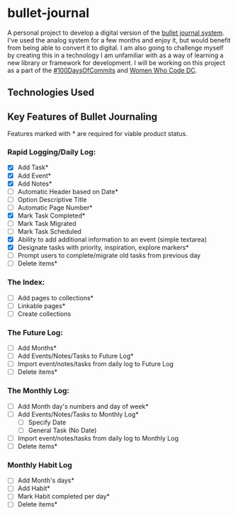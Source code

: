 # bullet-journal
A personal project to develop a digital version of the [bullet journal system](bulletjournal.com). I've used the analog system for a few months and enjoy it, but would benefit from being able to convert it to digital. I am also going to challenge myself by creating this in a technology I am unfamiliar with as a way of learning a new library or framework for development. I will be working on this project as a part of the [#100DaysOfCommits](https://medium.com/@WomenWhoCodeDC/100-days-of-commits-60af0abe8825#.nl8bdz2iz) and [Women Who Code DC](https://twitter.com/WomenWhoCodeDC).

## Technologies Used

## Key Features of Bullet Journaling
Features marked with * are required for viable product status.
### Rapid Logging/Daily Log:
- [x] Add Task*
- [x] Add Event*
- [x] Add Notes*
- [ ] Automatic Header based on Date*
- [ ] Option Descriptive Title
- [ ] Automatic Page Number*
- [x] Mark Task Completed*
- [ ] Mark Task Migrated
- [ ] Mark Task Scheduled
- [x] Ability to add additional information to an event (simple textarea)
- [x] Designate tasks with priority, inspiration, explore markers*
- [ ] Prompt users to complete/migrate old tasks from previous day
- [ ] Delete items*

### The Index:
- [ ] Add pages to collections*
- [ ] Linkable pages*
- [ ] Create collections

### The Future Log:
- [ ] Add Months*
- [ ] Add Events/Notes/Tasks to Future Log*
- [ ] Import event/notes/tasks from daily log to Future Log
- [ ] Delete items*

### The Monthly Log:
- [ ] Add Month day's numbers and day of week*
- [ ] Add Events/Notes/Tasks to Monthly Log*
  - [ ] Specify Date
  - [ ] General Task (No Date)
- [ ] Import event/notes/tasks from daily log to Monthly Log
- [ ] Delete items*

### Monthly Habit Log
- [ ] Add Month's days*
- [ ] Add Habit*
- [ ] Mark Habit completed per day*
- [ ] Delete items*
